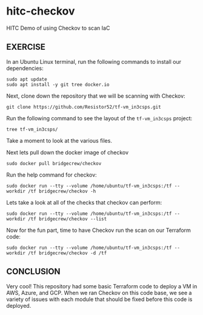 # hitc-checkov
HITC Demo of using Checkov to scan IaC

## EXERCISE

In an Ubuntu Linux terminal, run the following commands to install our dependencies:

```
sudo apt update
sudo apt install -y git tree docker.io

```

Next, clone down the repository that we will be scanning with Checkov:

```
git clone https://github.com/Resistor52/tf-vm_in3csps.git

```

Run the following command to see the layout of the `tf-vm_in3csps` project:

```
tree tf-vm_in3csps/

```

Take a moment to look at the various files.

Next lets pull down the docker image of checkov

```
sudo docker pull bridgecrew/checkov

```

Run the help command for checkov:

```
sudo docker run --tty --volume /home/ubuntu/tf-vm_in3csps:/tf --workdir /tf bridgecrew/checkov -h

```

Lets take a look at all of the checks that checkov can perform:

```
sudo docker run --tty --volume /home/ubuntu/tf-vm_in3csps:/tf --workdir /tf bridgecrew/checkov --list

```

Now for the fun part, time to have Checkov run the scan on our Terraform code:

```
sudo docker run --tty --volume /home/ubuntu/tf-vm_in3csps:/tf --workdir /tf bridgecrew/checkov -d /tf

```

## CONCLUSION

Very cool! This repository had some basic Terraform code to deploy a VM in AWS, Azure, and GCP. When we ran Checkov on this code base, we see a variety of issues with each module that should be fixed before this code is deployed.
